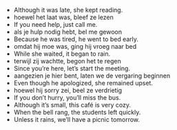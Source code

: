 - Although it was late, she kept reading.
- hoewel het laat was, bleef ze lezen
- If you need help, just call me.
- als je hulp nodig hebt, bel me gewoon
- Because he was tired, he went to bed early.
- omdat hij moe was, ging hij vroeg naar bed
- While she waited, it began to rain.
- terwijl zij wachtte, begon het te regen
- Since you’re here, let’s start the meeting.
- aangezien je hier bent, laten we de vergaring beginnen
- Even though he apologized, she remained upset.
- hoewel hij sorry zei, beel ze verdrietig
- If you don’t hurry, you’ll miss the bus.
- Although it’s small, this café is very cozy.
- When the bell rang, the students left quickly.
- Unless it rains, we’ll have a picnic tomorrow.